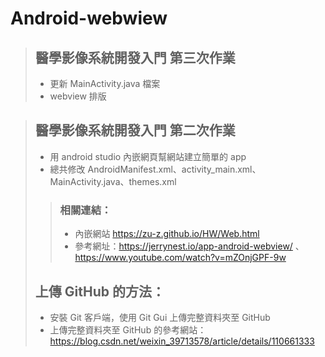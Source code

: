 # Android-webwiew
> ## 醫學影像系統開發入門 第三次作業
>
> - 更新 MainActivity.java 檔案
> - webview 排版


>  ## 醫學影像系統開發入門 第二次作業
> 
  > - 用 android studio 內嵌網頁幫網站建立簡單的 app
  >- 總共修改 AndroidManifest.xml、activity_main.xml、MainActivity.java、themes.xml
  >
  > > ### 相關連結：
  > > 
  > >- 內嵌網站 https://zu-z.github.io/HW/Web.html
  > >- 參考網址：https://jerrynest.io/app-android-webview/ 、 https://www.youtube.com/watch?v=mZOnjGPF-9w
  >
>## 上傳 GitHub 的方法：
>
>- 安裝 Git 客戶端，使用 Git Gui 上傳完整資料夾至 GitHub
>- 上傳完整資料夾至 GitHub 的參考網站：https://blog.csdn.net/weixin_39713578/article/details/110661333
